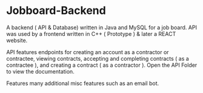 # Jobboard-Backend
A backend ( API &amp; Database) written in Java and MySQL for a job board. API was used by a frontend written in C++ ( Prototype ) & later a REACT website.

API features endpoints for creating an account as a contractor or contractee, viewing contracts, accepting and completing contracts ( as a contractee ), and creating a contract ( as a contractor ). Open the API Folder to view the documentation.

Features many additional misc features such as an email bot.
